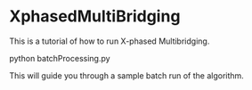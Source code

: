 XphasedMultiBridging
====================

This is a tutorial of how to run X-phased Multibridging. 

python batchProcessing.py 

This will guide you through a sample batch run of the algorithm. 
